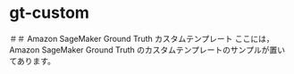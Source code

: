 # gt-custom

＃＃ Amazon SageMaker Ground Truth カスタムテンプレート
ここには，Amazon SageMaker Ground Truth のカスタムテンプレートのサンプルが置いてあります。
